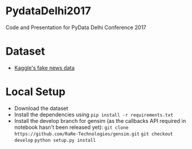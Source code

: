 # PydataDelhi2017
Code and Presentation for PyData Delhi Conference 2017

# Dataset

- [Kaggle's fake news data](https://www.kaggle.com/mrisdal/fake-news)

# Local Setup

- Download the dataset 
- Install the dependencies using `pip install -r requirements.txt`
- Install the develop branch for gensim (as the callbacks API required in notebook hasn't been released yet):
`git clone https://github.com/RaRe-Technologies/gensim.git`
`git checkout develop`
`python setup.py install`
